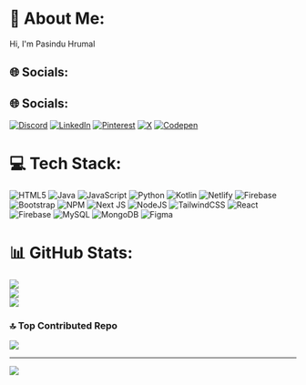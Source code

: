 # 💫 About Me:
Hi, I'm Pasindu Hrumal


## 🌐 Socials:
## 🌐 Socials:
[![Discord](https://img.shields.io/badge/Discord-%237289DA.svg?logo=discord&logoColor=white)](https://discord.gg/26941006315799) [![LinkedIn](https://img.shields.io/badge/LinkedIn-%230077B5.svg?logo=linkedin&logoColor=white)](https://linkedin.com/in/pasindu-hirumal-b0a37029b) [![Pinterest](https://img.shields.io/badge/Pinterest-%23E60023.svg?logo=Pinterest&logoColor=white)](https://pinterest.com/pasinduhirumal) [![X](https://img.shields.io/badge/X-black.svg?logo=X&logoColor=white)](https://x.com/@HirumalP) [![Codepen](https://img.shields.io/badge/Codepen-000000?style=for-the-badge&logo=codepen&logoColor=white)](https://codepen.io/@P-Hirumal)


# 💻 Tech Stack:
![HTML5](https://img.shields.io/badge/html5-%23E34F26.svg?style=for-the-badge&logo=html5&logoColor=white) ![Java](https://img.shields.io/badge/java-%23ED8B00.svg?style=for-the-badge&logo=openjdk&logoColor=white) ![JavaScript](https://img.shields.io/badge/javascript-%23323330.svg?style=for-the-badge&logo=javascript&logoColor=%23F7DF1E) ![Python](https://img.shields.io/badge/python-3670A0?style=for-the-badge&logo=python&logoColor=ffdd54) ![Kotlin](https://img.shields.io/badge/kotlin-%237F52FF.svg?style=for-the-badge&logo=kotlin&logoColor=white) ![Netlify](https://img.shields.io/badge/netlify-%23000000.svg?style=for-the-badge&logo=netlify&logoColor=#00C7B7) ![Firebase](https://img.shields.io/badge/firebase-%23039BE5.svg?style=for-the-badge&logo=firebase) ![Bootstrap](https://img.shields.io/badge/bootstrap-%238511FA.svg?style=for-the-badge&logo=bootstrap&logoColor=white) ![NPM](https://img.shields.io/badge/NPM-%23CB3837.svg?style=for-the-badge&logo=npm&logoColor=white) ![Next JS](https://img.shields.io/badge/Next-black?style=for-the-badge&logo=next.js&logoColor=white) ![NodeJS](https://img.shields.io/badge/node.js-6DA55F?style=for-the-badge&logo=node.js&logoColor=white) ![TailwindCSS](https://img.shields.io/badge/tailwindcss-%2338B2AC.svg?style=for-the-badge&logo=tailwind-css&logoColor=white) ![React](https://img.shields.io/badge/react-%2320232a.svg?style=for-the-badge&logo=react&logoColor=%2361DAFB) ![Firebase](https://img.shields.io/badge/firebase-a08021?style=for-the-badge&logo=firebase&logoColor=ffcd34) ![MySQL](https://img.shields.io/badge/mysql-4479A1.svg?style=for-the-badge&logo=mysql&logoColor=white) ![MongoDB](https://img.shields.io/badge/MongoDB-%234ea94b.svg?style=for-the-badge&logo=mongodb&logoColor=white) ![Figma](https://img.shields.io/badge/figma-%23F24E1E.svg?style=for-the-badge&logo=figma&logoColor=white)
# 📊 GitHub Stats:
![](https://github-readme-stats.vercel.app/api?username=PasinduHirumal&theme=dark&hide_border=false&include_all_commits=false&count_private=false)<br/>
![](https://github-readme-streak-stats.herokuapp.com/?user=PasinduHirumal&theme=dark&hide_border=false)<br/>
![](https://github-readme-stats.vercel.app/api/top-langs/?username=PasinduHirumal&theme=dark&hide_border=false&include_all_commits=false&count_private=false&layout=compact)

### 🔝 Top Contributed Repo
![](https://github-contributor-stats.vercel.app/api?username=PasinduHirumal&limit=5&theme=dark&combine_all_yearly_contributions=true)

---
[![](https://visitcount.itsvg.in/api?id=PasinduHirumal&icon=5&color=0)](https://visitcount.itsvg.in)

<!-- Proudly created with GPRM ( https://gprm.itsvg.in ) -->
